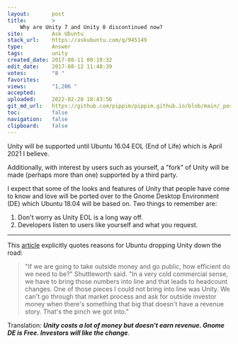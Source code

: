 ```yaml
---
layout:       post
title:        >
    Why are Unity 7 and Unity 8 discontinued now?
site:         Ask Ubuntu
stack_url:    https://askubuntu.com/q/945149
type:         Answer
tags:         unity
created_date: 2017-08-11 00:19:32
edit_date:    2017-08-12 11:48:39
votes:        "8 "
favorites:    
views:        "1,206 "
accepted:     
uploaded:     2022-02-28 18:43:56
git_md_url:   https://github.com/pippim/pippim.github.io/blob/main/_posts/2017/2017-08-11-Why-are-Unity-7-and-Unity-8-discontinued-now_.md
toc:          false
navigation:   false
clipboard:    false
---
```


Unity will be supported until Ubuntu 16.04 EOL (End of Life) which is April 2021 I believe.

Additionally, with interest by users such as yourself, a "fork" of Unity will be made (perhaps more than one) supported by a third party.

I expect that some of the looks and features of Unity that people have come to know and love will be ported over to the Gnome Desktop Environment (DE) which Ubuntu 18.04 will be based on. Two things to remember are:

1. Don't worry as Unity EOL is a long way off.
2. Developers listen to users like yourself and what you request.


----------

This [article][1] explicitly quotes reasons for Ubuntu dropping Unity down the road:

> "If we are going to take outside money and go public, how efficient do  
> we need to be?" Shuttleworth said. "In a very cold commercial sense,  
> we have to bring those numbers into line and that leads to headcount  
> changes. One of those pieces I could not bring into line was Unity. We  
> can't go through that market process and ask for outside investor  
> money when there's something that big that doesn't have a revenue  
> story. That's the pinch we got into."  

Translation: ***Unity costs a lot of money but doesn't earn revenue. Gnome DE is Free. Investors will like the change***.

  [1]: https://arstechnica.com/information-technology/2017/04/ubuntu-creator-takes-ceo-role-again-after-layoffs-and-death-of-unity/
